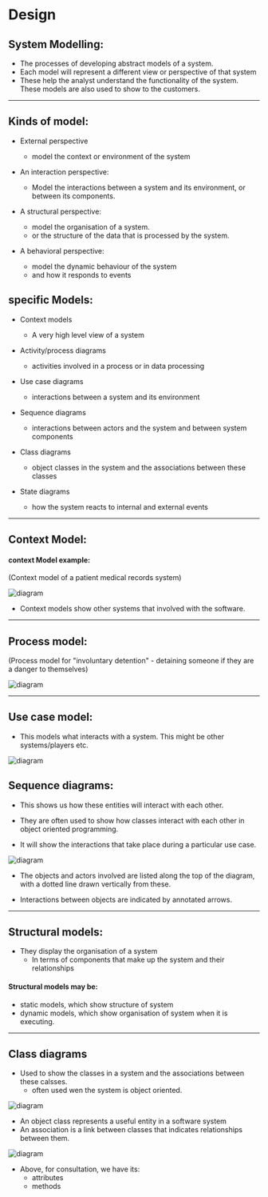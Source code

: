 # Design

## System Modelling:
- The processes of developing abstract models of a system.
- Each model will represent a different view or perspective of that system
- These help the analyst understand the functionality of the system. These models are also used to show to the customers.

--- 

## Kinds of model:

- External perspective
    - model the context or environment of the system

- An interaction perspective:
    - Model the interactions between a system and its environment, or between its components.

- A structural perspective:
    - model the organisation of a system.
    - or the structure of the data that is processed by the system.

- A behavioral perspective:
    - model the dynamic behaviour of the system
    - and how it responds to events

## specific Models:

- Context models
    - A very high level view of a system

- Activity/process diagrams
    - activities involved in a process or in data processing

- Use case diagrams
    - interactions between a system and its environment

- Sequence diagrams
    - interactions between actors and the system and between system components

- Class diagrams
    - object classes in the system and the associations between these classes

- State diagrams
    - how the system reacts to internal and external events

---

## Context Model:

#### context Model example:
(Context model of a patient medical records system)

![diagram](./pictures/context_model.PNG)

- Context models show other systems that involved with the software.

---

## Process model:
(Process model for "involuntary detention" - detaining someone if they are a danger to themselves)

![diagram](./pictures/process_model.PNG)

---

## Use case model:

- This models what interacts with a system. This might be other systems/players etc.

![diagram](./pictures/use_case_model.PNG)


## Sequence diagrams:

- This shows us how these entities will interact with each other.

- They are often used to show how classes interact with each other in object oriented programming.

- It will show the interactions that take place during a particular use case.

![diagram](./pictures/sequence_model.PNG)

- The objects and actors involved are listed along the top of the diagram, with a dotted line drawn vertically from these.

- Interactions between objects are indicated by annotated arrows.

---

## Structural models:
- They display the organisation of a system
    - In terms of components that make up the system and their relationships

#### Structural models may be:
- static models, which show structure of system
- dynamic models, which show organisation of system when it is executing.

---

## Class diagrams
- Used to show the classes in a system and the associations between these calsses.
    - often used wen the system is object oriented.

![diagram](./pictures/classes_and_associations.PNG)

- An object class represents a useful entity in a software system
- An association is a link between classes that indicates relationships between them.

![diagram](./pictures/class_diagrams.PNG)

- Above, for consultation, we have its:
    - attributes
    - methods